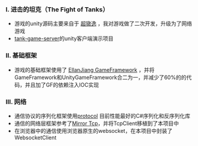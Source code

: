 ### Ⅰ. 进击的坦克（The Fight of Tanks）

- 游戏的unity源码主要来自于 [超镦逸](https://space.bilibili.com/8355981) ，我对游戏做了二次开发，升级为了网络游戏
- [tank-game-server](https://github.com/zfoo-project/tank-game-server)的unity客户端演示项目

### Ⅱ. 基础框架
- 游戏的基础框架使用了 [EllanJiang GameFramework](https://github.com/EllanJiang/GameFramework) ，并将GameFramework和UnityGameFramework合二为一，并减少了60%的的代码，并且加了GF的依赖注入IOC实现

### Ⅲ. 网络
- 通信协议的序列化框架使用[protocol](https://github.com/zfoo-project/zfoo/tree/main/protocol) 目前性能最好的C#序列化和反序列化库
- 通信的网络层框架参考了[Mirror Tcp](https://github.com/vis2k/Mirror)，并将TcpClient移植到了本项目中
- 在浏览器中的通信使用浏览器原生的websocket，在本项目中封装了WebsocketClient